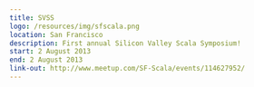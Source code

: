 ```yaml
---
title: SVSS
logo: /resources/img/sfscala.png
location: San Francisco
description: First annual Silicon Valley Scala Symposium!
start: 2 August 2013
end: 2 August 2013
link-out: http://www.meetup.com/SF-Scala/events/114627952/
---
```

